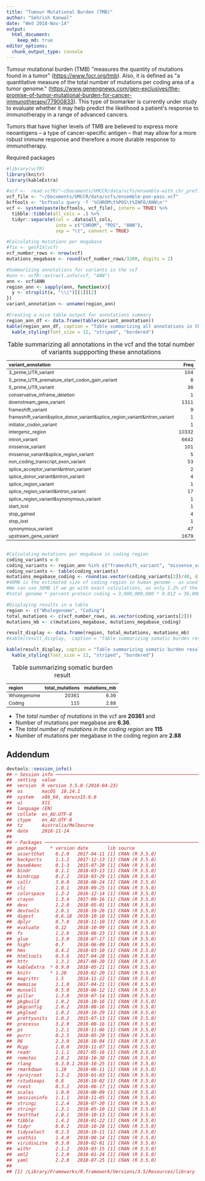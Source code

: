 ```yaml
---
title: "Tumour Mutational Burden (TMB)"
author: "Sehrish Kanwal"
date: "Wed 2018-Nov-14"
output:
  html_document:
    keep_md: true
editor_options:
  chunk_output_type: console
---
```




Tumour mutational burden (TMB) "measures the quantity of mutations found in a tumor" (https://www.focr.org/tmb). Also, it is defined as "a quantitative measure of the total number of mutations per coding area of a tumor genome." (https://www.genengnews.com/gen-exclusives/the-promise-of-tumor-mutational-burden-for-cancer-immunotherapy/77900833).
This type of biomarker is currently under study to evaluate whether it may help predict the likelihood a patient's response to immunotherapy in a range of advanced cancers. 

Tumors that have higher levels of TMB are believed to express more neoantigens – a type of cancer-specific antigen – that may allow for a more robust immune response and therefore a more durable response to immunotherapy.

Required packages


```r
#library(vcfR)
library(knitr)
library(kableExtra)
```


```r
#vcf <-  read.vcfR("~/Documents/UMCCR/data/vcfs/ensemble-with_chr_prefix.vcf", verbose =  FALSE) 
vcf_file <- "~/Documents/UMCCR/data/vcfs/ensemble-pon-pass.vcf"
bcftools <- "bcftools query -f '%CHROM\t%POS\t%INFO/ANN\n'"
vcf <- system(paste(bcftools, vcf_file), intern = TRUE) %>%
  tibble::tibble(all_cols = .) %>%
  tidyr::separate(col = .data$all_cols,
                  into = c("CHROM", "POS", "ANN"),
                  sep = "\t", convert = TRUE)

#Calculating mutations per megabase
#fix <- getFIX(vcf)
vcf_number_rows <- nrow(vcf)
mutations_megabase <- round(vcf_number_rows/3200, digits = 2)

#Summarizing annotations for variants in the vcf
#ann <- vcfR::extract.info(vcf, "ANN")
ann <- vcf$ANN
region_ann <- sapply(ann, function(x){
  y <- strsplit(x, "\\|")[[1]][2]
})
variant_annotation <- unname(region_ann)

#Creating a nice table output for annotations summary
region_ann_df <- data.frame(table(variant_annotation))
kable(region_ann_df, caption = "Table summarizing all annotations in the vcf and the total number of variants suppporting these annotations")  %>%
  kable_styling(font_size = 12, "striped", "bordered")
```

<table class="table table-striped" style="font-size: 12px; margin-left: auto; margin-right: auto;">
<caption style="font-size: initial !important;">Table summarizing all annotations in the vcf and the total number of variants suppporting these annotations</caption>
 <thead>
  <tr>
   <th style="text-align:left;"> variant_annotation </th>
   <th style="text-align:right;"> Freq </th>
  </tr>
 </thead>
<tbody>
  <tr>
   <td style="text-align:left;"> 3_prime_UTR_variant </td>
   <td style="text-align:right;"> 104 </td>
  </tr>
  <tr>
   <td style="text-align:left;"> 5_prime_UTR_premature_start_codon_gain_variant </td>
   <td style="text-align:right;"> 8 </td>
  </tr>
  <tr>
   <td style="text-align:left;"> 5_prime_UTR_variant </td>
   <td style="text-align:right;"> 36 </td>
  </tr>
  <tr>
   <td style="text-align:left;"> conservative_inframe_deletion </td>
   <td style="text-align:right;"> 1 </td>
  </tr>
  <tr>
   <td style="text-align:left;"> downstream_gene_variant </td>
   <td style="text-align:right;"> 1311 </td>
  </tr>
  <tr>
   <td style="text-align:left;"> frameshift_variant </td>
   <td style="text-align:right;"> 9 </td>
  </tr>
  <tr>
   <td style="text-align:left;"> frameshift_variant&amp;splice_donor_variant&amp;splice_region_variant&amp;intron_variant </td>
   <td style="text-align:right;"> 1 </td>
  </tr>
  <tr>
   <td style="text-align:left;"> initiator_codon_variant </td>
   <td style="text-align:right;"> 1 </td>
  </tr>
  <tr>
   <td style="text-align:left;"> intergenic_region </td>
   <td style="text-align:right;"> 10332 </td>
  </tr>
  <tr>
   <td style="text-align:left;"> intron_variant </td>
   <td style="text-align:right;"> 6642 </td>
  </tr>
  <tr>
   <td style="text-align:left;"> missense_variant </td>
   <td style="text-align:right;"> 101 </td>
  </tr>
  <tr>
   <td style="text-align:left;"> missense_variant&amp;splice_region_variant </td>
   <td style="text-align:right;"> 5 </td>
  </tr>
  <tr>
   <td style="text-align:left;"> non_coding_transcript_exon_variant </td>
   <td style="text-align:right;"> 53 </td>
  </tr>
  <tr>
   <td style="text-align:left;"> splice_acceptor_variant&amp;intron_variant </td>
   <td style="text-align:right;"> 2 </td>
  </tr>
  <tr>
   <td style="text-align:left;"> splice_donor_variant&amp;intron_variant </td>
   <td style="text-align:right;"> 4 </td>
  </tr>
  <tr>
   <td style="text-align:left;"> splice_region_variant </td>
   <td style="text-align:right;"> 1 </td>
  </tr>
  <tr>
   <td style="text-align:left;"> splice_region_variant&amp;intron_variant </td>
   <td style="text-align:right;"> 17 </td>
  </tr>
  <tr>
   <td style="text-align:left;"> splice_region_variant&amp;synonymous_variant </td>
   <td style="text-align:right;"> 1 </td>
  </tr>
  <tr>
   <td style="text-align:left;"> start_lost </td>
   <td style="text-align:right;"> 1 </td>
  </tr>
  <tr>
   <td style="text-align:left;"> stop_gained </td>
   <td style="text-align:right;"> 4 </td>
  </tr>
  <tr>
   <td style="text-align:left;"> stop_lost </td>
   <td style="text-align:right;"> 1 </td>
  </tr>
  <tr>
   <td style="text-align:left;"> synonymous_variant </td>
   <td style="text-align:right;"> 47 </td>
  </tr>
  <tr>
   <td style="text-align:left;"> upstream_gene_variant </td>
   <td style="text-align:right;"> 1679 </td>
  </tr>
</tbody>
</table>

```r
  
#Calculating mutations per megabase in coding region
coding_variants = 0
coding_variants <- region_ann %in% c("frameshift_variant", "missense_variant", "missense_variant&splice_region_variant")
coding_variants <- table(coding_variants)
mutations_megabase_coding <- round(as.vector(coding_variants[2])/40, digits = 2) 
#40MB is the estimated size of coding region in human genome - as used by PCGR as well. 
#We can use 36MB if we go with exact calculations, as only 1.2% of the total genome is considered coding. 
#total genome * percent protein coding = 3,000,000,000 * 0.012 = 36,000,000 ~36MB

#Displaying results in a table
region <- c("Wholegenome", "Coding")
total_mutations <- c(vcf_number_rows, as.vector(coding_variants[2]))
mutations_mb <- c(mutations_megabase, mutations_megabase_coding)

result_display <- data.frame(region, total_mutations, mutations_mb) 
#kable(result_display,  caption = "Table summarizing somatic burden result")

kable(result_display, caption = "Table summarizing somatic burden result") %>%
  kable_styling(font_size = 12, "striped", "bordered")
```

<table class="table table-striped" style="font-size: 12px; margin-left: auto; margin-right: auto;">
<caption style="font-size: initial !important;">Table summarizing somatic burden result</caption>
 <thead>
  <tr>
   <th style="text-align:left;"> region </th>
   <th style="text-align:right;"> total_mutations </th>
   <th style="text-align:right;"> mutations_mb </th>
  </tr>
 </thead>
<tbody>
  <tr>
   <td style="text-align:left;"> Wholegenome </td>
   <td style="text-align:right;"> 20361 </td>
   <td style="text-align:right;"> 6.36 </td>
  </tr>
  <tr>
   <td style="text-align:left;"> Coding </td>
   <td style="text-align:right;"> 115 </td>
   <td style="text-align:right;"> 2.88 </td>
  </tr>
</tbody>
</table>

* The _total number of mutations_ in the vcf are **20361** and 
* Number of mutations per megabase are **6.36**.
* The _total number of mutations in the coding region_ are **115**
* Number of mutations per megabase in the coding region are **2.88**

## Addendum


```r
devtools::session_info()
## ─ Session info ──────────────────────────────────────────────────────────
##  setting  value                       
##  version  R version 3.5.0 (2018-04-23)
##  os       macOS  10.14.1              
##  system   x86_64, darwin15.6.0        
##  ui       X11                         
##  language (EN)                        
##  collate  en_AU.UTF-8                 
##  ctype    en_AU.UTF-8                 
##  tz       Australia/Melbourne         
##  date     2018-11-14                  
## 
## ─ Packages ──────────────────────────────────────────────────────────────
##  package     * version date       lib source        
##  assertthat    0.2.0   2017-04-11 [1] CRAN (R 3.5.0)
##  backports     1.1.2   2017-12-13 [1] CRAN (R 3.5.0)
##  base64enc     0.1-3   2015-07-28 [1] CRAN (R 3.5.0)
##  bindr         0.1.1   2018-03-13 [1] CRAN (R 3.5.0)
##  bindrcpp      0.2.2   2018-03-29 [1] CRAN (R 3.5.0)
##  callr         3.0.0   2018-08-24 [1] CRAN (R 3.5.0)
##  cli           1.0.1   2018-09-25 [1] CRAN (R 3.5.0)
##  colorspace    1.3-2   2016-12-14 [1] CRAN (R 3.5.0)
##  crayon        1.3.4   2017-09-16 [1] CRAN (R 3.5.0)
##  desc          1.2.0   2018-05-01 [1] CRAN (R 3.5.0)
##  devtools      2.0.1   2018-10-26 [1] CRAN (R 3.5.0)
##  digest        0.6.18  2018-10-10 [1] CRAN (R 3.5.0)
##  dplyr         0.7.8   2018-11-10 [1] CRAN (R 3.5.0)
##  evaluate      0.12    2018-10-09 [1] CRAN (R 3.5.0)
##  fs            1.2.6   2018-08-23 [1] CRAN (R 3.5.0)
##  glue          1.3.0   2018-07-17 [1] CRAN (R 3.5.0)
##  highr         0.7     2018-06-09 [1] CRAN (R 3.5.0)
##  hms           0.4.2   2018-03-10 [1] CRAN (R 3.5.0)
##  htmltools     0.3.6   2017-04-28 [1] CRAN (R 3.5.0)
##  httr          1.3.1   2017-08-20 [1] CRAN (R 3.5.0)
##  kableExtra  * 0.9.0   2018-05-21 [1] CRAN (R 3.5.0)
##  knitr       * 1.20    2018-02-20 [1] CRAN (R 3.5.0)
##  magrittr      1.5     2014-11-22 [1] CRAN (R 3.5.0)
##  memoise       1.1.0   2017-04-21 [1] CRAN (R 3.5.0)
##  munsell       0.5.0   2018-06-12 [1] CRAN (R 3.5.0)
##  pillar        1.3.0   2018-07-14 [1] CRAN (R 3.5.0)
##  pkgbuild      1.0.2   2018-10-16 [1] CRAN (R 3.5.0)
##  pkgconfig     2.0.2   2018-08-16 [1] CRAN (R 3.5.0)
##  pkgload       1.0.2   2018-10-29 [1] CRAN (R 3.5.0)
##  prettyunits   1.0.2   2015-07-13 [1] CRAN (R 3.5.0)
##  processx      3.2.0   2018-08-16 [1] CRAN (R 3.5.0)
##  ps            1.2.1   2018-11-06 [1] CRAN (R 3.5.0)
##  purrr         0.2.5   2018-05-29 [1] CRAN (R 3.5.0)
##  R6            2.3.0   2018-10-04 [1] CRAN (R 3.5.0)
##  Rcpp          1.0.0   2018-11-07 [1] CRAN (R 3.5.0)
##  readr         1.1.1   2017-05-16 [1] CRAN (R 3.5.0)
##  remotes       2.0.2   2018-10-30 [1] CRAN (R 3.5.0)
##  rlang         0.3.0.1 2018-10-25 [1] CRAN (R 3.5.0)
##  rmarkdown     1.10    2018-06-11 [1] CRAN (R 3.5.0)
##  rprojroot     1.3-2   2018-01-03 [1] CRAN (R 3.5.0)
##  rstudioapi    0.8     2018-10-02 [1] CRAN (R 3.5.0)
##  rvest         0.3.2   2016-06-17 [1] CRAN (R 3.5.0)
##  scales        1.0.0   2018-08-09 [1] CRAN (R 3.5.0)
##  sessioninfo   1.1.1   2018-11-05 [1] CRAN (R 3.5.0)
##  stringi       1.2.4   2018-07-20 [1] CRAN (R 3.5.0)
##  stringr       1.3.1   2018-05-10 [1] CRAN (R 3.5.0)
##  testthat      2.0.1   2018-10-13 [1] CRAN (R 3.5.0)
##  tibble        1.4.2   2018-01-22 [1] CRAN (R 3.5.0)
##  tidyr         0.8.2   2018-10-28 [1] CRAN (R 3.5.0)
##  tidyselect    0.2.5   2018-10-11 [1] CRAN (R 3.5.0)
##  usethis       1.4.0   2018-08-14 [1] CRAN (R 3.5.0)
##  viridisLite   0.3.0   2018-02-01 [1] CRAN (R 3.5.0)
##  withr         2.1.2   2018-03-15 [1] CRAN (R 3.5.0)
##  xml2          1.2.0   2018-01-24 [1] CRAN (R 3.5.0)
##  yaml          2.2.0   2018-07-25 [1] CRAN (R 3.5.0)
## 
## [1] /Library/Frameworks/R.framework/Versions/3.5/Resources/library
```
